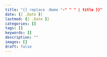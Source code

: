 ```yaml
---
title: "{{ replace .Name "-" " " | title }}"
date: {{ .Date }}
lastmod: {{ .Date }}
categories: []
tags: []
keywords: []
description: ""
images: []
draft: false
---
```


